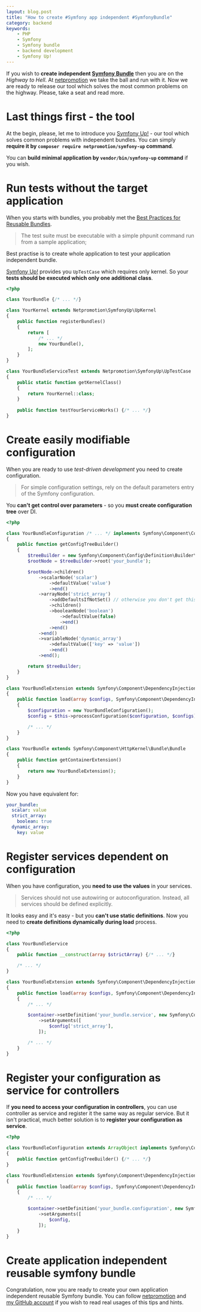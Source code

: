 ```yaml
---
layout: blog.post
title: "How to create #Symfony app independent #SymfonyBundle"
category: backend
keywords:
    - PHP
    - Symfony
    - Symfony bundle
    - backend development
    - Symfony Up!
---
```


If you wish to **create independent [Symfony Bundle](https://symfony.com/doc/current/bundles.html)** then you are on the *Highway to Hell*.
At [netpromotion] we take the ball and run with it.
Now we are ready to release our tool which solves the most common problems on the highway.
Please, take a seat and read more.


# Last things first - the tool

At the begin, please, let me to introduce you [Symfony Up!] - our tool which solves common problems with independent bundles.
You can simply **require it by `composer require netpromotion/symfony-up` command**.

You can **build minimal application by `vendor/bin/symfony-up` command** if you wish.


# Run tests without the target application

When you starts with bundles, you probably met the [Best Practices for Reusable Bundles].

> The test suite must be executable with a simple phpunit command run from a sample application;

Best practise is to create whole application to test your application independent bundle.

[Symfony Up!] provides you `UpTestCase` which requires only kernel.
So your **tests should be executed which only one additional class**.

```php
<?php

class YourBundle {/* ... */}

class YourKernel extends Netpromotion\SymfonyUp\UpKernel
{
    public function registerBundles()
    {
        return [
            /* ... */
            new YourBundle(),
        ];
    }
}

class YourBundleServiceTest extends Netpromotion\SymfonyUp\UpTestCase
{
    public static function getKernelClass()
    {
        return YourKernel::class;
    }
    
    public function testYourServiceWorks() {/* ... */}
}
```


# Create easily modifiable configuration

When you are ready to use *test-driven development* you need to create configuration.

> For simple configuration settings, rely on the default parameters entry of the Symfony configuration.

You **can't get control over parameters** - so you **must create configuration tree** over DI.

```php
<?php

class YourBundleConfiguration /* ... */ implements Symfony\Component\Config\Definition\ConfigurationInterface
{
    public function getConfigTreeBuilder()
    {
        $treeBuilder = new Symfony\Component\Config\Definition\Builder\TreeBuilder();
        $rootNode = $treeBuilder->root('your_bundle');

        $rootNode->children()
            ->scalarNode('scalar')
                ->defaultValue('value')
                ->end()
            ->arrayNode('strict_array')
                ->addDefaultsIfNotSet() // otherwise you don't get this key
                ->children()
                ->booleanNode('boolean')
                    ->defaultValue(false)
                    ->end()
                ->end()
            ->end()
            ->variableNode('dynamic_array')
                ->defaultValue(['key' => 'value'])
                ->end()
            ->end();

        return $treeBuilder;
    }
}

class YourBundleExtension extends Symfony\Component\DependencyInjection\Extension\Extension
{
    public function load(array $configs, Symfony\Component\DependencyInjection\ContainerBuilder $container)
    {
        $configuration = new YourBundleConfiguration();
        $config = $this->processConfiguration($configuration, $configs);

        /* ... */
    }
}

class YourBundle extends Symfony\Component\HttpKernel\Bundle\Bundle
{
    public function getContainerExtension()
    {
        return new YourBundleExtension();
    }
}
```

Now you have equivalent for:

```yaml
your_bundle:
  scalar: value
  strict_array:
    boolean: true
  dynamic_array:
    key: value
```


# Register services dependent on configuration

When you have configuration, you **need to use the values** in your services.

> Services should not use autowiring or autoconfiguration.
> Instead, all services should be defined explicitly.

It looks easy and it's easy - but you **can't use static definitions**.
Now you need to **create definitions dynamically during load** process. 

```php
<?php

class YourBundleService
{
    public function __construct(array $strictArray) {/* ... */}

    /* ... */
}

class YourBundleExtension extends Symfony\Component\DependencyInjection\Extension\Extension
{
    public function load(array $configs, Symfony\Component\DependencyInjection\ContainerBuilder $container)
    {
        /* ... */

        $container->setDefinition('your_bundle.service', new Symfony\Component\DependencyInjection\Definition(YourBundleService::class))
            ->setArguments([
                $config['strict_array'],
            ]);

        /* ... */
    }
}
```


# Register your configuration as service for controllers

If **you need to access your configuration in controllers**, you can use controller as service and register it the same way as regular service.
But it isn't practical, much better solution is to **register your configuration as service**.

```php
<?php

class YourBundleConfiguration extends ArrayObject implements Symfony\Component\Config\Definition\ConfigurationInterface
{
    public function getConfigTreeBuilder() {/* ... */}
}

class YourBundleExtension extends Symfony\Component\DependencyInjection\Extension\Extension
{
    public function load(array $configs, Symfony\Component\DependencyInjection\ContainerBuilder $container)
    {
        /* ... */

        $container->setDefinition('your_bundle.configuration', new Symfony\Component\DependencyInjection\Definition(YourBundleConfiguration::class))
            ->setArguments([
                $config,
            ]);
    }
}
```


# Create application independent reusable symfony bundle

Congratulation, now you are ready to create your own application independent reusable Symfony bundle.
You can follow [netpromotion] and [my GitHub account] if you wish to read real usages of this tips and hints.



[netpromotion]:https://github.com/netpromotion
[Symfony Up!]:https://netpromotion.github.com/symfony-up
[Best Practices for Reusable Bundles]:https://symfony.com/doc/current/bundles/best_practices.html
[my GitHub account]:https://github.com/petrknap
